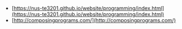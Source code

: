 - [https://nus-te3201.github.io/website/programming/index.html](https://nus-te3201.github.io/website/programming/index.html)
- [http://composingprograms.com/](http://composingprograms.com/)
